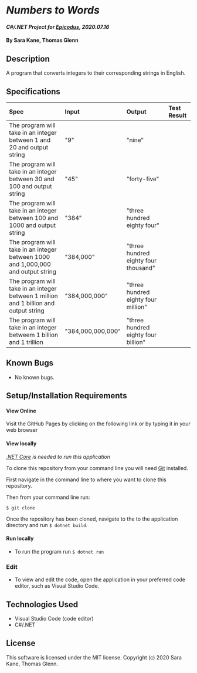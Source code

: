 # _Numbers to Words_

#### _C#/.NET Project for [Epicodus](https://www.epicodus.com/), 2020.07.16_

#### By **Sara Kane, Thomas Glenn**

## Description
A program that converts integers to their corresponding strings in English. 

## Specifications
| Spec | Input | Output | Test Result |
|:--------- |:--------- |:-------- |:---------|
| The program will take in an integer between 1 and 20 and output string | "9" | "nine" |
| The program will take in an integer between 30 and 100 and output string | "45" | "forty-five" |
| The program will take in an integer between 100 and 1000 and output string | "384" | "three hundred eighty four" |
| The program will take in an integer between 1000 and 1,000,000 and output string | "384,000" | "three hundred eighty four thousand" |
| The program will take in an integer between 1 million and 1 billion and output string | "384,000,000" | "three hundred eighty four million" |
| The program will take in an integer betweem 1 billion and 1 trillion | "384,000,000,000" | "three hundred eighty four billion" |


## Known Bugs
* No known bugs.   

## Setup/Installation Requirements
#### View Online
Visit the GitHub Pages by clicking on the following link or by typing it in your web browser <url>

#### View locally

*[.NET Core](https://dotnet.microsoft.com/download/dotnet-core/2.2) is needed to run this application*

To clone this repository from your command line you will need [Git](https://git-scm.com/) installed. 

First navigate in the command line to where you want to clone this repository. 

Then from your command line run:

`$ git clone `

Once the repository has been cloned, navigate to the to the application directory and run `$ dotnet build`.

#### Run locally
* To run the program run `$ dotnet run` 

### Edit
* To view and edit the code, open the application in your preferred code editor, such as Visual Studio Code.

## Technologies Used
* Visual Studio Code (code editor)
* C#/.NET

## License
This software is licensed under the MIT license. Copyright (c) 2020 Sara Kane, Thomas Glenn.
